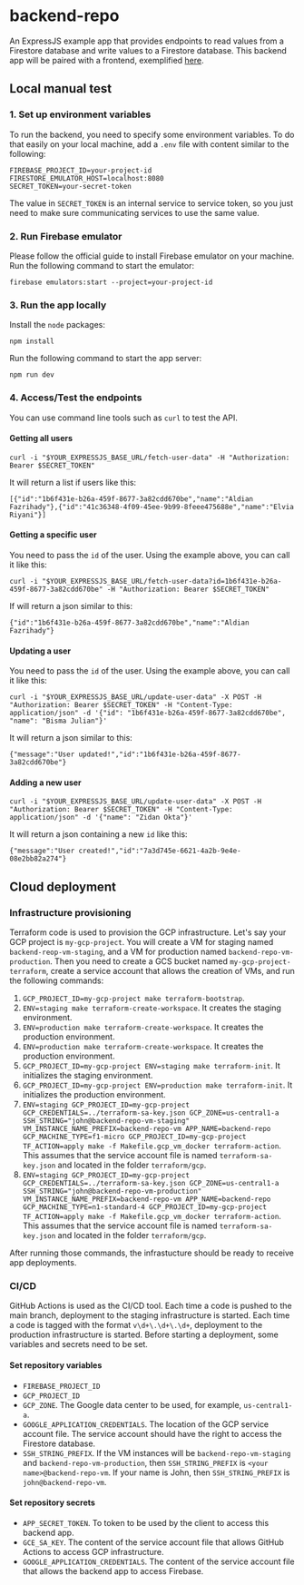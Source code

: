 # backend-repo

An ExpressJS example app that provides endpoints to read values from a Firestore database and write values to a Firestore database.
This backend app will be paired with a frontend, exemplified [here](https://github.com/aldian/frontend-repo).

## Local manual test

### 1. Set up environment variables

To run the backend, you need to specify some environment variables. To do that easily on your local machine, add a `.env` file with content similar to the following:
```
FIREBASE_PROJECT_ID=your-project-id
FIRESTORE_EMULATOR_HOST=localhost:8080
SECRET_TOKEN=your-secret-token
```
The value in `SECRET_TOKEN` is an internal service to service token, so you just need to make sure communicating services to use the same value. 

### 2. Run Firebase emulator

Please follow the official guide to install Firebase emulator on your machine.
Run the following command to start the emulator:
```
firebase emulators:start --project=your-project-id
```

### 3. Run the app locally
Install the `node` packages:
```
npm install
```
Run the following command to start the app server:
```
npm run dev
```

### 4. Access/Test the endpoints

You can use command line tools such as `curl` to test the API.

#### Getting all users
```
curl -i "$YOUR_EXPRESSJS_BASE_URL/fetch-user-data" -H "Authorization: Bearer $SECRET_TOKEN"
```
It will return a list if users like this:
```
[{"id":"1b6f431e-b26a-459f-8677-3a82cdd670be","name":"Aldian Fazrihady"},{"id":"41c36348-4f09-45ee-9b99-8feee475688e","name":"Elvia Riyani"}]
```
#### Getting a specific user
You need to pass the `id` of the user. Using the example above, you can call it like this:
```
curl -i "$YOUR_EXPRESSJS_BASE_URL/fetch-user-data?id=1b6f431e-b26a-459f-8677-3a82cdd670be" -H "Authorization: Bearer $SECRET_TOKEN"
```
If will return a json similar to this:
```
{"id":"1b6f431e-b26a-459f-8677-3a82cdd670be","name":"Aldian Fazrihady"}
```
#### Updating a user
You need to pass the `id` of the user. Using the example above, you can call it like this:
```
curl -i "$YOUR_EXPRESSJS_BASE_URL/update-user-data" -X POST -H "Authorization: Bearer $SECRET_TOKEN" -H "Content-Type: application/json" -d '{"id": "1b6f431e-b26a-459f-8677-3a82cdd670be", "name": "Bisma Julian"}'
```
It will return a json similar to this:
```
{"message":"User updated!","id":"1b6f431e-b26a-459f-8677-3a82cdd670be"}
```
#### Adding a new user
```
curl -i "$YOUR_EXPRESSJS_BASE_URL/update-user-data" -X POST -H "Authorization: Bearer $SECRET_TOKEN" -H "Content-Type: application/json" -d '{"name": "Zidan Okta"}'
```
It will return a json containing a new `id` like this:
```
{"message":"User created!","id":"7a3d745e-6621-4a2b-9e4e-08e2bb82a274"}
```  

## Cloud deployment

### Infrastructure provisioning

Terraform code is used to provision the GCP infrastructure.
Let's say your GCP project is `my-gcp-project`. You will create a VM for staging named `backend-reop-vm-staging`, and a VM for production named `backend-repo-vm-production`. Then you need to create a GCS bucket named `my-gcp-project-terraform`, create a service account that allows the creation of VMs, and run the following commands:
1. `GCP_PROJECT_ID=my-gcp-project make terraform-bootstrap`.
2. `ENV=staging make terraform-create-workspace`. It creates the staging environment.
3. `ENV=production make terraform-create-workspace`. It creates the production environment.
4. `ENV=production make terraform-create-workspace`. It creates the production environment.
5. `GCP_PROJECT_ID=my-gcp-project ENV=staging make terraform-init`. It initializes the staging environment.
6. `GCP_PROJECT_ID=my-gcp-project ENV=production make terraform-init`. It initializes the production environment.
7. `ENV=staging GCP_PROJECT_ID=my-gcp-project GCP_CREDENTIALS=../terraform-sa-key.json GCP_ZONE=us-central1-a SSH_STRING="john@backend-repo-vm-staging" VM_INSTANCE_NAME_PREFIX=backend-repo-vm APP_NAME=backend-repo GCP_MACHINE_TYPE=f1-micro GCP_PROJECT_ID=my-gcp-project TF_ACTION=apply make -f Makefile.gcp_vm_docker terraform-action`. This assumes that the service account file is named `terraform-sa-key.json` and located in the folder `terraform/gcp`.
8. `ENV=staging GCP_PROJECT_ID=my-gcp-project GCP_CREDENTIALS=../terraform-sa-key.json GCP_ZONE=us-central1-a SSH_STRING="john@backend-repo-vm-production" VM_INSTANCE_NAME_PREFIX=backend-repo-vm APP_NAME=backend-repo GCP_MACHINE_TYPE=n1-standard-4 GCP_PROJECT_ID=my-gcp-project TF_ACTION=apply make -f Makefile.gcp_vm_docker terraform-action`. This assumes that the service account file is named `terraform-sa-key.json` and located in the folder `terraform/gcp`.

After running those commands, the infrastucture should be ready to receive app deployments.

### CI/CD

GitHub Actions is used as the CI/CD tool. 
Each time a code is pushed to the main branch, deployment to the staging infrastructure is started.
Each time a code is tagged with the format `v\d+\.\d+\.\d+`, deployment to the production infrastructure is started.
Before starting a deployment, some variables and secrets need to be set.

#### Set repository variables
* `FIREBASE_PROJECT_ID`
* `GCP_PROJECT_ID`
* `GCP_ZONE`. The Google data center to be used, for example, `us-central1-a`.
* `GOOGLE_APPLICATION_CREDENTIALS`. The location of the GCP service account file. The service account should have the right to access the Firestore database.
* `SSH_STRING_PREFIX`. If the VM instances will be `backend-repo-vm-staging` and `backend-repo-vm-production`, then `SSH_STRING_PREFIX` is `<your name>@backend-repo-vm`. If your name is John, then `SSH_STRING_PREFIX` is `john@backend-repo-vm`.

#### Set repository secrets
* `APP_SECRET_TOKEN`. To token to be used by the client to access this backend app.
* `GCE_SA_KEY`. The content of the service account file that allows GitHub Actions to access GCP infrastructure.
* `GOOGLE_APPLICATION_CREDENTIALS`. The content of the service account file that allows the backend app to access Firebase.